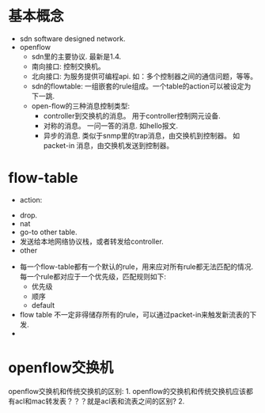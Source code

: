 # 基本概念
  + sdn
    software designed network.
  + openflow
    - sdn里的主要协议. 最新是1.4.
    - 南向接口: 控制交换机。
    - 北向接口: 为服务提供可编程api. 如：多个控制器之间的通信问题，等等。
    - sdn的flowtable: 一组嵌套的rule组成。一个table的action可以被设定为下一跳. 
    - open-flow的三种消息控制类型:
      -  controller到交换机的消息。 用于controller控制网元设备.
      -  对称的消息。 一问一答的消息. 如hello报文.
      -  异步的消息. 类似于snmp里的trap消息，由交换机到控制器。 如packet-in 消息，由交换机发送到控制器。
      
    



# flow-table
  + action:
   - drop.
   - nat
   - go-to other table.
   - 发送给本地网络协议栈，或者转发给controller.
   - other  
  + 每一个flow-table都有一个默认的rule，用来应对所有rule都无法匹配的情况. 每一个rule都对应于一个优先级，匹配规则如下:
    - 优先级
    - 顺序
    - default
  + flow table 不一定非得储存所有的rule，可以通过packet-in来触发新流表的下发.
  + 
    
# openflow交换机
  openflow交换机和传统交换机的区别:
    1.  openflow的交换机和传统交换机应该都有acl和mac转发表？？？就是acl表和流表之间的区别?
    2.  
